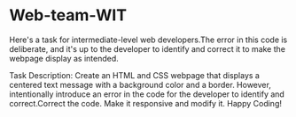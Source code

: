# Web-team-WIT
Here's a task for intermediate-level web developers.The error in this code is deliberate, and it's up to the developer to identify and correct it to make the webpage display as intended.

Task Description:
Create an HTML and CSS webpage that displays a centered text message with a background color and a border. However, intentionally introduce an error in the code for the developer to identify and correct.Correct the code. Make it responsive and modify it.
Happy Coding!

